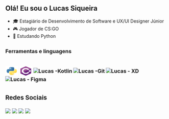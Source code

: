## Olá! Eu sou o Lucas Siqueira

 - :mortar_board: Estagiário de Desenvolvimento de Software e UX/UI Designer Júnior
 - :video_game: Jogador de CS:GO
 - :snake: Estudando Python
##

##
  
  <h3>Ferramentas e linguagens
    <p>
    <p>
  <div style="display: inline_block"><br>
  <img align="center" alt="Lucas -Python" height="30" width="40" src="https://raw.githubusercontent.com/devicons/devicon/master/icons/python/python-original.svg">
  <img align="center" alt="Lucas -Csharp" height="30" width="40" src="https://raw.githubusercontent.com/devicons/devicon/master/icons/csharp/csharp-original.svg">
  <img align="center" alt="Lucas -Kotlin" height="30" width="40" src="https://cdn.jsdelivr.net/gh/devicons/devicon/icons/kotlin/kotlin-original.svg">
  <img align="center" alt="Lucas -Git" height="30" width="40" src="https://cdn.jsdelivr.net/gh/devicons/devicon/icons/git/git-original.svg">
  <img align="center" alt="Lucas - XD" height="30" width="40" src="https://cdn.jsdelivr.net/gh/devicons/devicon/icons/xd/xd-plain.svg">
  <img align="center" alt="Lucas - Figma" height="30" width="40" src="https://cdn.jsdelivr.net/gh/devicons/devicon/icons/figma/figma-original.svg">
 
##
    
 <h3> Redes Sociais 
   <p>
   <p>
    
  <a href="https://www.instagram.com/_lucashfs/?hl=pt-br" target="_blank"><img src="https://img.shields.io/badge/-Instagram-%23E4405F?style=for-the-badge&logo=instagram&logoColor=white" target="_blank"></a>
  <a href="https://www.linkedin.com/in/lucas-siqueira-805ab9191/" target="_blank"><img src="https://img.shields.io/badge/LinkedIn-0077B5?style=for-the-badge&logo=linkedin&logoColor=white" target="_blank"></a>
  <a href = "mailto:lhfsiqueira08@gmail.com"><img src="https://img.shields.io/badge/-Gmail-%23333?style=for-the-badge&logo=gmail&logoColor=white" target="_blank"></a>
  <a href="https://www.behance.net/lucashsiqueir" target="_blank"><img src="https://aleen42.github.io/badges/src/behance.svg" target="_blank"></a>
</div>
